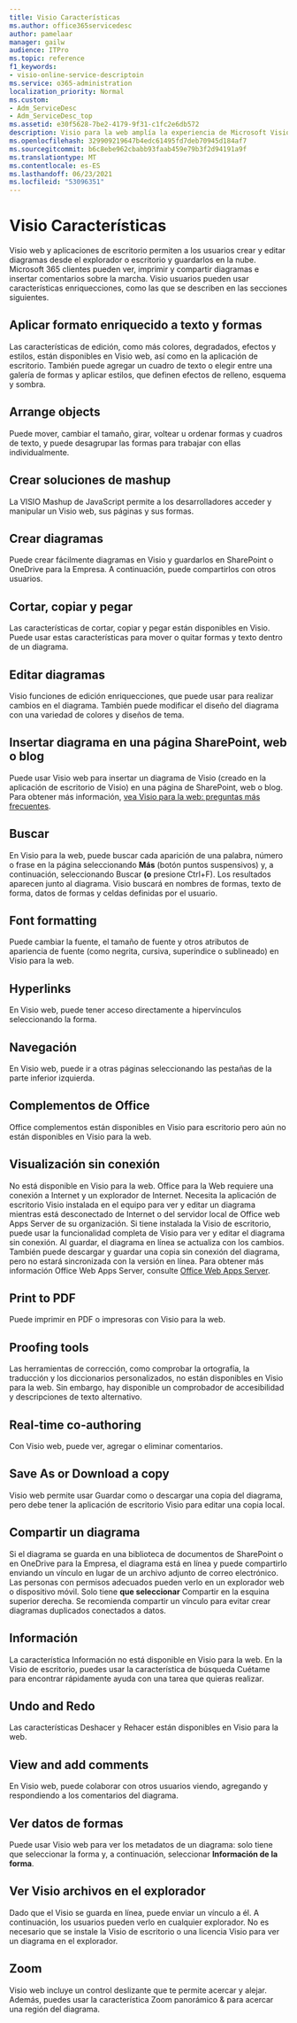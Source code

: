 ```yaml
---
title: Visio Características
ms.author: office365servicedesc
author: pamelaar
manager: gailw
audience: ITPro
ms.topic: reference
f1_keywords:
- visio-online-service-descriptoin
ms.service: o365-administration
localization_priority: Normal
ms.custom:
- Adm_ServiceDesc
- Adm_ServiceDesc_top
ms.assetid: e30f5628-7be2-4179-9f31-c1fc2e6db572
description: Visio para la web amplía la experiencia de Microsoft Visio al explorador, donde puede crear y editar diagramas guardados en la nube. Microsoft 365 clientes pueden ver, imprimir y compartir diagramas e insertar comentarios sobre la marcha.
ms.openlocfilehash: 329909219647b4edc61495fd7deb70945d184af7
ms.sourcegitcommit: b6c8ebe962cbabb93faab459e79b3f2d94191a9f
ms.translationtype: MT
ms.contentlocale: es-ES
ms.lasthandoff: 06/23/2021
ms.locfileid: "53096351"
---
```

# <a name="visio-features"></a>Visio Características

Visio web y aplicaciones de escritorio permiten a los usuarios crear y editar diagramas desde el explorador o escritorio y guardarlos en la nube. Microsoft 365 clientes pueden ver, imprimir y compartir diagramas e insertar comentarios sobre la marcha. Visio usuarios pueden usar características enriquecciones, como las que se describen en las secciones siguientes.

## <a name="apply-rich-formatting-to-text-and-shapes"></a>Aplicar formato enriquecido a texto y formas

Las características de edición, como más colores, degradados, efectos y estilos, están disponibles en Visio web, así como en la aplicación de escritorio. También puede agregar un cuadro de texto o elegir entre una galería de formas y aplicar estilos, que definen efectos de relleno, esquema y sombra.

## <a name="arrange-objects"></a>Arrange objects

Puede mover, cambiar el tamaño, girar, voltear u ordenar formas y cuadros de texto, y puede desagrupar las formas para trabajar con ellas individualmente.

## <a name="build-mashup-solutions"></a>Crear soluciones de mashup

La VISIO Mashup de JavaScript permite a los desarrolladores acceder y manipular un Visio web, sus páginas y sus formas.

## <a name="create-diagrams"></a>Crear diagramas

Puede crear fácilmente diagramas en Visio y guardarlos en SharePoint o OneDrive para la Empresa. A continuación, puede compartirlos con otros usuarios.

## <a name="cut-copy-and-paste"></a>Cortar, copiar y pegar

Las características de cortar, copiar y pegar están disponibles en Visio. Puede usar estas características para mover o quitar formas y texto dentro de un diagrama.

## <a name="edit-diagrams"></a>Editar diagramas

Visio funciones de edición enriquecciones, que puede usar para realizar cambios en el diagrama. También puede modificar el diseño del diagrama con una variedad de colores y diseños de tema.

## <a name="embed-diagram-in-a-sharepoint-web-or-blog-page"></a>Insertar diagrama en una página SharePoint, web o blog

Puede usar Visio web para insertar un diagrama de Visio (creado en la aplicación de escritorio de Visio) en una página de SharePoint, web o blog. Para obtener más información, [vea Visio para la web: preguntas más frecuentes](https://support.office.com/article/e6647040-2fca-42ec-9fa5-d16a4e39e0ee).

## <a name="find"></a>Buscar

En Visio para la web, puede buscar cada aparición de una palabra, número o frase en la página seleccionando **Más** (botón puntos suspensivos) y, a continuación, seleccionando Buscar **(o** presione Ctrl+F). Los resultados aparecen junto al diagrama. Visio buscará en nombres de formas, texto de forma, datos de formas y celdas definidas por el usuario.

## <a name="font-formatting"></a>Font formatting

Puede cambiar la fuente, el tamaño de fuente y otros atributos de apariencia de fuente (como negrita, cursiva, superíndice o sublineado) en Visio para la web.

## <a name="hyperlinks"></a>Hyperlinks

En Visio web, puede tener acceso directamente a hipervínculos seleccionando la forma.

## <a name="navigation"></a>Navegación

En Visio web, puede ir a otras páginas seleccionando las pestañas de la parte inferior izquierda.

## <a name="office-add-ins"></a>Complementos de Office

Office complementos están disponibles en Visio para escritorio pero aún no están disponibles en Visio para la web.

## <a name="offline-viewing"></a>Visualización sin conexión

No está disponible en Visio para la web. Office para la Web requiere una conexión a Internet y un explorador de Internet. Necesita la aplicación de escritorio Visio instalada en el equipo para ver y editar un diagrama mientras está desconectado de Internet o del servidor local de Office web Apps Server de su organización. Si tiene instalada la Visio de escritorio, puede usar la funcionalidad completa de Visio para ver y editar el diagrama sin conexión. Al guardar, el diagrama en línea se actualiza con los cambios. También puede descargar y guardar una copia sin conexión del diagrama, pero no estará sincronizada con la versión en línea. Para obtener más información Office Web Apps Server, consulte [Office Web Apps Server](/webappsserver/how-office-web-apps-work-on-premises-with-sharepoint-2013).

## <a name="print-to-pdf"></a>Print to PDF

Puede imprimir en PDF o impresoras con Visio para la web.

## <a name="proofing-tools"></a>Proofing tools

Las herramientas de corrección, como comprobar la ortografía, la traducción y los diccionarios personalizados, no están disponibles en Visio para la web. Sin embargo, hay disponible un comprobador de accesibilidad y descripciones de texto alternativo.

## <a name="real-time-co-authoring"></a>Real-time co-authoring

Con Visio web, puede ver, agregar o eliminar comentarios.

## <a name="save-as-or-download-a-copy"></a>Save As or Download a copy

Visio web permite usar Guardar como o descargar una copia del diagrama, pero debe tener la aplicación de escritorio Visio para editar una copia local.

## <a name="share-a-diagram"></a>Compartir un diagrama

Si el diagrama se guarda en una biblioteca de documentos de SharePoint o en OneDrive para la Empresa, el diagrama está en línea y puede compartirlo enviando un vínculo en lugar de un archivo adjunto de correo electrónico. Las personas con permisos adecuados pueden verlo en un explorador web o dispositivo móvil. Solo tiene **que seleccionar** Compartir en la esquina superior derecha. Se recomienda compartir un vínculo para evitar crear diagramas duplicados conectados a datos.

## <a name="tell-me"></a>Información

La característica Información no está disponible en Visio para la web. En la Visio de escritorio, puedes usar la característica de búsqueda Cuétame para encontrar rápidamente ayuda con una tarea que quieras realizar.

## <a name="undo-and-redo"></a>Undo and Redo

Las características Deshacer y Rehacer están disponibles en Visio para la web.

## <a name="view-and-add-comments"></a>View and add comments

En Visio web, puede colaborar con otros usuarios viendo, agregando y respondiendo a los comentarios del diagrama.

## <a name="view-shape-data"></a>Ver datos de formas

Puede usar Visio web para ver los metadatos de un diagrama: solo tiene que seleccionar la forma y, a continuación, seleccionar **Información de la forma**.

## <a name="view-visio-files-in-the-browser"></a>Ver Visio archivos en el explorador

Dado que el Visio se guarda en línea, puede enviar un vínculo a él. A continuación, los usuarios pueden verlo en cualquier explorador. No es necesario que se instale la Visio de escritorio o una licencia Visio para ver un diagrama en el explorador.

## <a name="zoom"></a>Zoom

Visio web incluye un control deslizante que te permite acercar y alejar. Además, puedes usar la característica Zoom panorámico &amp; para acercar una región del diagrama.
